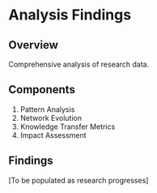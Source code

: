 # Analysis Findings

## Overview
Comprehensive analysis of research data.

## Components
1. Pattern Analysis
2. Network Evolution
3. Knowledge Transfer Metrics
4. Impact Assessment

## Findings
[To be populated as research progresses] 